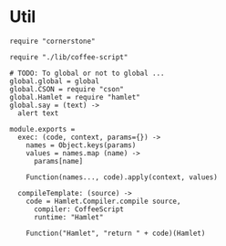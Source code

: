 Util
====

    require "cornerstone"

    require "./lib/coffee-script"

    # TODO: To global or not to global ...
    global.global = global
    global.CSON = require "cson"
    global.Hamlet = require "hamlet"
    global.say = (text) ->
      alert text

    module.exports =
      exec: (code, context, params={}) ->
        names = Object.keys(params)
        values = names.map (name) ->
          params[name]

        Function(names..., code).apply(context, values)

      compileTemplate: (source) ->
        code = Hamlet.Compiler.compile source,
          compiler: CoffeeScript
          runtime: "Hamlet"

        Function("Hamlet", "return " + code)(Hamlet)
